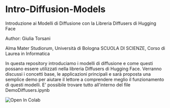 # Intro-Diffusion-Models
Introduzione ai Modelli di Diffusione con la Libreria Diffusers di Hugging Face

Author: Giulia Torsani

Alma Mater Studiorum, Università di Bologna  SCUOLA DI SCIENZE, Corso di Laurea in Informatica

In questa repository introduciamo i modelli di diffusione e come questi possano essere utilizzati nella libreria Diffusers di Hugging Face. Verranno discussi i concetti base, le applicazioni principali e sarà proposta una semplice demo per aiutare il lettore a comprendere meglio il funzionamento di questi modelli.
E' possibile trovare tutto all'interno del file DemoDiffusers.ipynb

![Open In Colab](https://colab.research.google.com/assets/colab-badge.svg)
